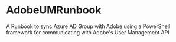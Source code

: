 # AdobeUMRunbook
A Runbook to sync Azure AD Group with Adobe using a PowerShell framework for communicating with Adobe's User Management API
